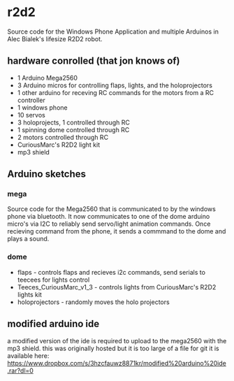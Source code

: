 # r2d2
Source code for the Windows Phone Application and multiple Arduinos in Alec Bialek's lifesize R2D2 robot.

## hardware conrolled (that jon knows of)
* 1 Arduino Mega2560
* 3 Arduino micros for controlling flaps, lights, and the holoprojectors
* 1 other arduino for receving RC commands for the motors from a RC controller
* 1 windows phone
* 10 servos
* 3 holoprojects, 1 controlled through RC
* 1 spinning dome controlled through RC
* 2 motors controlled through RC
* CuriousMarc's R2D2 light kit
* mp3 shield

## Arduino sketches

### mega
Source code for the Mega2560 that is communicated to by the windows phone via bluetooth.
It now communicates to one of the dome arduino micro's via I2C to reliably send servo/light animation commands.
Once recieving command from the phone, it sends a commmand to the dome and plays a sound.

### dome
* flaps - controls flaps and recieves i2c commands, send serials to teecees for lights control
* Teeces_CuriousMarc_v1_3 - controls lights from CuriousMarc's R2D2 lights kit
* holoprojectors - randomly moves the holo projectors

## modified arduino ide
a modified version of the ide is required to upload to the mega2560 with the mp3 shield.
this was originally hosted but it is too large of a file for git
it is available here: https://www.dropbox.com/s/3hzcfauwz8871kr/modified%20arduino%20ide.rar?dl=0